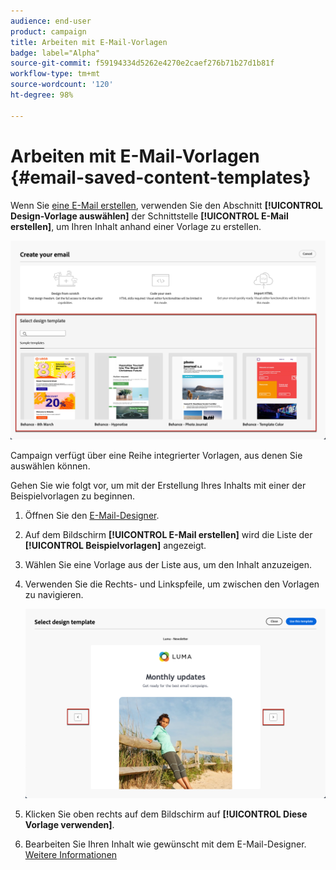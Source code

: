 ```yaml
---
audience: end-user
product: campaign
title: Arbeiten mit E-Mail-Vorlagen
badge: label="Alpha"
source-git-commit: f59194334d5262e4270e2caef276b71b27d1b81f
workflow-type: tm+mt
source-wordcount: '120'
ht-degree: 98%

---
```


# Arbeiten mit E-Mail-Vorlagen {#email-saved-content-templates}

Wenn Sie [eine E-Mail erstellen](../email/create-email.md), verwenden Sie den Abschnitt **[!UICONTROL Design-Vorlage auswählen]** der Schnittstelle **[!UICONTROL E-Mail erstellen]**, um Ihren Inhalt anhand einer Vorlage zu erstellen.

![](assets/email_designer-sample-templates.png)

Campaign verfügt über eine Reihe integrierter Vorlagen, aus denen Sie auswählen können.

Gehen Sie wie folgt vor, um mit der Erstellung Ihres Inhalts mit einer der Beispielvorlagen zu beginnen.

1. Öffnen Sie den [E-Mail-Designer](get-started-email-designer.md).

1. Auf dem Bildschirm **[!UICONTROL E-Mail erstellen]** wird die Liste der **[!UICONTROL Beispielvorlagen]** angezeigt.

1. Wählen Sie eine Vorlage aus der Liste aus, um den Inhalt anzuzeigen.

1. Verwenden Sie die Rechts- und Linkspfeile, um zwischen den Vorlagen zu navigieren.

   ![](assets/email_designer-sample-templates-navigate.png)

1. Klicken Sie oben rechts auf dem Bildschirm auf **[!UICONTROL Diese Vorlage verwenden]**.

1. Bearbeiten Sie Ihren Inhalt wie gewünscht mit dem E-Mail-Designer. [Weitere Informationen](create-email-content.md)
